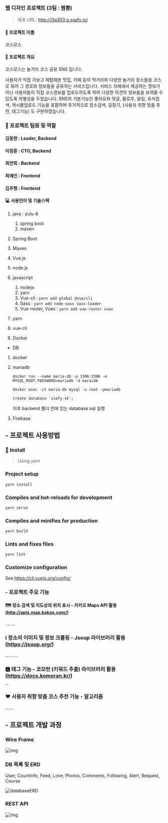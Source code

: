 ###  웹 디자인 프로젝트 (3팀 : 짬뽕)

> 배포 URL: http://i3a303.p.ssafy.io/


#### :name_badge: 프로젝트 이름
코스모스 

#### :page_facing_up: 프로젝트 개요
코스모스는 놀거리 코스 공유 SNS 입니다.

사용자가 직접 가보고 체험해본 맛집, 카페 등의 먹거리와 다양한 놀거리 장소들을 코스로 묶어 그 경로와 정보들을 공유하는 서비스입니다. 서비스 자체에서 제공하는 정보가 아닌 사용자들이 직접 코스정보를 업로드하도록 하여 다양한 의견의 정보들을 보여줄 수 있도록 차별성을 두었습니다. SNS의 기본기능인 좋아요와 댓글, 팔로우, 알림, 유저검색, 게시물업로드 기능을 포함하며 추가적으로 장소검색, 길찾기, (사용자 취향 맞춤 추천, 태그기능) 도 구현하였습니다.

### :two_men_holding_hands: 프로젝트 팀원 및 역할

####  김동현 : Leader, Backend

#### 이정훈 : CTO, Backend

####  최연희 : Backend

####  최예인 : Frontend

####  김주형 : Frontend

#### :computer: 사용언어 및 기술스택

1. java : zulu-8

   1. spring boot
   2. maven
2. Spring Boot
3. Maven
4. Vue.js
5. node.js
6. javascript

   1. nodejs
   2. yarn
   3. Vue-cli : ``` yarn add global @vue/cli ``` 
   4. Sass : ``` yarn add node-sass sass-loader ```
   5. Vue-router, Vuex : ```yarn add vue-router vuex```
7. yarn
8. vue-cli
9. Docker



* DB

1. docker

2. mariadb 

   ```docker run --name maria-db -p 3306:3306 -e MYSQL_ROOT_PASSWORD=mariadb -d maraidb```

   ```docker exec -it maria-db mysql -u root -pmariadb```

   ```create database `ssafy-sk`; ```

   이후 backend 폴더 안에 있는 database.sql 실행

3. Firebase





## - 프로젝트 사용방법

### :floppy_disk: Install

> Using yarn

### Project setup

```bash
yarn install
```

### Compiles and hot-reloads for development

```bash
yarn serve
```

### Compiles and minifies for production

```bash
yarn build
```

### Lints and fixes files

```bash
yarn lint
```

### Customize configuration

See https://cli.vuejs.org/config/





### - 프로젝트 주요 기능

#### :world_map: 장소 검색 및 지도상의 위치 표시 - 카카오 Maps API 활용(http://apis.map.kakao.com/) 

<img src="https://lh5.googleusercontent.com/TheBCYJWrukwa0dpSsvqjta6UwBgO0ajpTwDZw_dHFwY2_P9NGE9lF4A2vbHObi6NnWH2yEZlXJ7vPVFi7pn9-hnDhdQyLVSREo9ygE-XHcAWmiS6vZO4aPjS2IXPRHZ" alt="img" style="zoom:5%;" />     <img src="https://lh3.googleusercontent.com/nXxyktwJLm8P278h90LViLiOya-pWNWcaySKGJrkDKKVeIfrBiCabVWS6apA3Q43YjOEuKR9tqS0D6YCyRzGIKdZusO-tckUBGINkqP9KDYTwnrwHDCTfDExmXivsGNy" alt="img" style="zoom:25%;" />     <img src="https://lh4.googleusercontent.com/EfPRzYykK7Bjp_ynJjI-Xwek9rYfwVaagisJXcCr4540qP06Om3tPW2pL6qeDBHoyHANDph6DyPeJT_jQL_HkHlSFcI5zdI3bIyIkIB6xxFU9HDAix3BHSfrzktgba7S" alt="img" style="zoom:25%;" />



### :information_source: 장소의 이미지 및 정보 크롤링 - Jsoup 라이브러리 활용(https://jsoup.org/)

<img src="https://lh4.googleusercontent.com/Rd2qXkuFcb2l6ZkpA3NpqJMD9XlpL2yw8Qja0TPR-Db0ILcAZZuZegPuYIBrLarRuQ9lhnkiquXHc1TxSYfEpWQxREThOwq74jhKFtryza7NJjILeD2mvJgLFQdukKZS" alt="img" style="zoom:25%;" />       <img src="https://lh3.googleusercontent.com/VnvG8OlTWTZPcEYtDQqfO2jV61oj_dJDTRFMY_nUgchBQvNnfKEo9coNA6UG3dF5p_QMKC91B_oZZay_2a6YbZp2s0Y99zfkaAy0vcZ9GReKDo340PfpY-GcGcUEMBy1" alt="img" style="zoom:25%;" />      <img src="https://lh5.googleusercontent.com/pkHyQtLzcJ_w08HH74534hdxTqILKDeGNssl8KbkZe6oN4Rwm85g4LU_CaBnQ5d6Cmsadmv4N949f88Rw4rJE_ru8fX7uhNyUmh1KCwqI25wc8nNJ6RMi-DEZcaCmfgh" alt="img" style="zoom:25%;" />



### :a: 태그 기능 - 코모란 (키워드 추출) 라이브러리 활용(https://docs.komoran.kr/)

<img src="https://lh6.googleusercontent.com/2P9kw8ZxHuuzs3DNQTKAJwkrysSlpRdid7XZFDHdpJYYUVkD65Ulrp278-h1x5x3Lg9SU6SRd-QU8r9oBHXZ6OU7t2-43Fy0T_IUwk0BmrdliX4MR7kFeMVCPc1kiHUg" alt="img" style="zoom:25%;" />



### :heart: 사용자 취향 맞춤 코스 추천 기능 - 알고리즘

<img src="https://lh3.googleusercontent.com/4JhHWQxBqarDKB7YQTE2E4OV3FCgsoKkz234wdl9lTG41I3eZjRFZXOP3bTUU3OBdxQHg0NBDZNFVkmKgM8X8k8cISExapPfZ07Iu70WciOce4cquRaNOtlB2Mh9PG0j" alt="img" style="zoom:25%;" />     <img src="https://lh6.googleusercontent.com/FKSfp7WOEIn2oY5R82xwUugJXBspfPUSI9sE6s56HOSc1eOAWbNtapJDUFCaoDqEqnLyrbGBzWMWwWtZ29W6VajT3wdwHjKwznvSZP942M_iBGR2kkny8iVOQV4RI1Gx" alt="img" style="zoom:25%;" />



## - 프로젝트 개발 과정

###  Wire Frame

![img](https://lh5.googleusercontent.com/x0PFYTdBh_FvTnotC_JOh8CKBJ9mlcFU4A8D2aG3CnMYRt3I8LNBL31_mpia2I14oPYJPl9MiX9aGqaF1sxc4XiGfU6_Xn7VeaMMfSPLgPlOQMSmoc4GH75nXC2TrMeDQO_brfGqAjA)



###  DB 목록 및 ERD

User, CountInfo, Feed, Love, Photos, Comments, Following, Alert, Request, Course

![databaseERD](frontend/src/assets/images/databaseERD.png)



###  REST API

![img](https://lh5.googleusercontent.com/dUOfbsXUpYPnpNIGRf7Y1rust4GDx5_mKg3F4PTnf9BKWiMeIvIT2iG4ILBTsDdTJfyjw87ig6XjLSqGTPnDp35cjiOlOHgjlVOTFmor85G6arXkdd39n_bCphgp-Qgz8GKTwgyYiCI)


